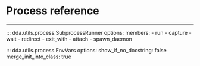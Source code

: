 # Process reference

-----

::: dda.utils.process.SubprocessRunner
    options:
      members:
      - run
      - capture
      - wait
      - redirect
      - exit_with
      - attach
      - spawn_daemon

::: dda.utils.process.EnvVars
    options:
      show_if_no_docstring: false
      merge_init_into_class: true
